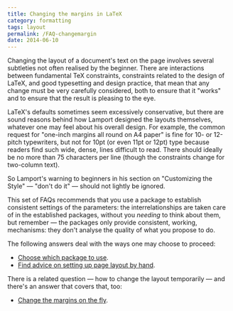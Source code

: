 ```yaml
---
title: Changing the margins in LaTeX
category: formatting
tags: layout
permalink: /FAQ-changemargin
date: 2014-06-10
---
```


Changing the layout of a document's text on the page involves several
subtleties not often realised by the beginner.  There are interactions
between fundamental TeX constraints, constraints related to the
design of LaTeX, and good typesetting and design practice, that
mean that any change must be very carefully considered, both to ensure
that it "works" and to ensure that the result is pleasing to the
eye.

LaTeX's defaults sometimes seem excessively conservative,
but there are sound reasons behind how Lamport designed the layouts
themselves, whatever one may feel about his overall design.  For
example, the common request for
"one-inch margins all round on A4 paper"
is fine for 10- or 12-pitch typewriters, but not for 10pt (or
even 11pt or 12pt) type because readers find such wide, dense, lines
difficult to read.  There should ideally be no more than 75 characters
per line (though the constraints change for two-column text).

So Lamport's warning to beginners in his section on
"Customizing the Style"&nbsp;&mdash;
"don't do it"&nbsp;&mdash; should not lightly be ignored.

This set of FAQs recommends that you use a package to establish
consistent settings of the parameters: the interrelationships are
taken care of in the established packages, without you _needing_
to think about them, but remember&nbsp;&mdash; the packages only provide
consistent, working, mechanisms: they don't analyse the quality of
what you propose to do.

The following answers deal with the ways one may choose to proceed:
  

-  [Choose which package to use](FAQ-marginpkgs).
-  [Find advice on setting up page layout by hand](FAQ-marginmanual).

There is a related question&nbsp;&mdash; how to change the layout
temporarily&nbsp;&mdash; and there's an answer that covers that, too:
  

-  [Change the margins on the fly](FAQ-chngmargonfly).

